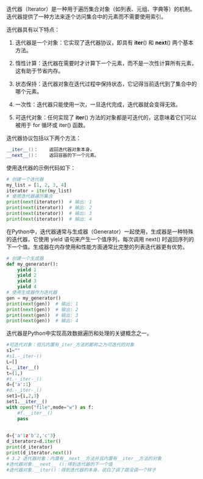 迭代器（Iterator）是一种用于遍历集合对象（如列表、元组、字典等）的机制。迭代器提供了一种方法来逐个访问集合中的元素而不需要使用索引。

迭代器具有以下特点：

1. 迭代器是一个对象：它实现了迭代器协议，即具有 __iter__() 和 __next__() 两个基本方法。

1. 惰性计算：迭代器在需要时才计算下一个元素，而不是一次性计算所有元素，这有助于节省内存。

1. 状态保持：迭代器对象在迭代过程中保持状态，它记得当前迭代到了集合中的哪个元素。

1. 一次性：迭代器只能使用一次，一旦迭代完成，迭代器就会变得无效。

1. 可迭代对象：任何实现了 __iter__() 方法的对象都是可迭代的，这意味着它们可以被用于 for 循环或 iter() 函数。

迭代器协议包括以下两个方法：

```java
__iter__()：    返回迭代器对象本身。
__next__()：    返回容器的下一个元素。
```

使用迭代器的示例代码如下：

```python
# 创建一个迭代器
my_list = [1, 2, 3, 4]
iterator = iter(my_list)
# 使用迭代器遍历集合
print(next(iterator))  # 输出: 1
print(next(iterator))  # 输出: 2
print(next(iterator))  # 输出: 3
print(next(iterator))  # 输出: 4
```

在Python中，迭代器通常与生成器（Generator）一起使用，生成器是一种特殊的迭代器，它使用 yield 语句来产生一个值序列，每次调用 next() 时返回序列的下一个值。生成器在内存使用和性能方面通常比完整的列表迭代器更有优势。

```python
# 创建一个生成器
def my_generator():
    yield 1
    yield 2
    yield 3
    yield 4
# 使用生成器作为迭代器
gen = my_generator()
print(next(gen))  # 输出: 1
print(next(gen))  # 输出: 2
print(next(gen))  # 输出: 3
print(next(gen))  # 输出: 4
```

迭代器是Python中实现高效数据遍历和处理的关键概念之一。

```python
#可迭代对象：但凡内置有_iter_方法的都称之为可迭代的对象
s1=""
#s1.-_iter-()
L=[]
L.__iter__()
t=(1,)
#t.-_iter-_()
d={'a':1}
#d.-_iter-_()
set1={i,2,3}
set1.__iter__()
with open("file",mode="w") as f:
    #f.__iter__()
    pass
    
    
d={'a'1z'b'2,'c'3}
d_iteratorz=d.iter()
print(d_iterator)
print(d_iterator.next())
# 3.2 迭代器对象：内置有__next__方法并且内置有__iter__方法的对象
#迭代器对象.__next__ ():得到迭代器的下一个值
#迭代器对象.__iter()：得到迭代器的本身，说白了调了跟没调一个样子
```